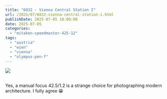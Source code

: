 ```yaml
---
title: "6832 - Vienna Central Station I"
url: /2025/07/6832-vienna-central-station-i.html
publishDate: 2025-07-05 18:00:00
date: 2025-07-05
categories:
  - "mitakon-speedmaster-425-12"
tags:
  - "austria"
  - "wien"
  - "vienna"
  - "olympus-pen-f"
---
```

<div class="container">
<div class="center"><a target="_blank" href="https://d25zfm9zpd7gm5.cloudfront.net/1200x1200/2021/20210127_165151_lr.jpg"><img class="webfeedsFeaturedVisual" src="https://d25zfm9zpd7gm5.cloudfront.net/0600x0600/2021/20210127_165151_lr.jpg" /></a></div>
</div>
<br />

Yes, a manual focus 42.5/1.2 is a strange choice for
photographing modern architecture. I fully agree :grin:
